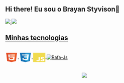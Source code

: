 ## Hi there! Eu sou o Brayan Styvison👋
<div  style="display: inline_block">
  <a href="https://github.com/BStyvison">
  <img height="180em" src="https://github-readme-stats.vercel.app/api?username=BStyvison&show_icons=true&theme=github_dark&include_all_commits=true&count_private=true"/>
  <img height="180em" src="https://github-readme-stats.vercel.app/api/top-langs/?username=BStyvison&layout=compact&langs_count=7&theme=github_dark"/>
</div>
  
  <h2>Minhas tecnologias</h2>
  <div style="display: inline_block"><br>
  <!---<img align="center" alt="Rafa-Ts" height="30" width="40" src="https://raw.githubusercontent.com/devicons/devicon/master/icons/typescript/typescript-plain.svg">--->
  <!---<img align="center" alt="Rafa-React" height="30" width="40" src="https://raw.githubusercontent.com/devicons/devicon/master/icons/react/react-original.svg">--->
  <img align="center" alt="Rafa-HTML" height="30" width="40" src="https://raw.githubusercontent.com/devicons/devicon/master/icons/html5/html5-original.svg">
  <img align="center" alt="Rafa-CSS" height="30" width="40" src="https://raw.githubusercontent.com/devicons/devicon/master/icons/css3/css3-original.svg">
  <img align="center" alt="Rafa-Js" height="30" width="40" src="https://raw.githubusercontent.com/devicons/devicon/master/icons/javascript/javascript-plain.svg">
  <img align="center" alt="Rafa-Js" height="30" width="40" src="https://cdn.jsdelivr.net/gh/devicons/devicon/icons/git/git-original.svg" />
  <!---<img align="center" alt="Rafa-Js" height="30" width="40"  src="https://cdn.jsdelivr.net/gh/devicons/devicon/icons/vuejs/vuejs-original-wordmark.svg" />--->

</div>

<div>
<div align="center"><br><br>
<a href="https://www.linkedin.com/in/styvison-silva-viana-88a131232/" target="_blank"><img src="https://img.shields.io/badge/-LinkedIn-%230077B5?style=for-the-badge&logo=linkedin&logoColor=white" target="_blank"></a>
</div>
